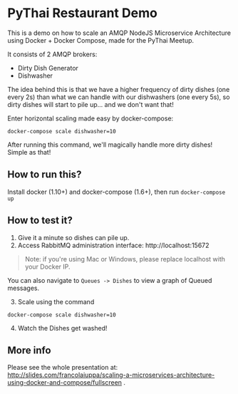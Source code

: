 # PyThai Restaurant Demo
This is a demo on how to scale an AMQP NodeJS Microservice Architecture
using Docker + Docker Compose, made for the PyThai Meetup.

It consists of 2 AMQP brokers:

- Dirty Dish Generator
- Dishwasher

The idea behind this is that we have a higher frequency of dirty dishes (one
every 2s) than what we can handle with our dishwashers (one every 5s),
so dirty dishes will start to pile up... and we don't want that!

Enter horizontal scaling made easy by docker-compose:

`docker-compose scale dishwasher=10`

After running this command, we'll magically handle more dirty dishes!
Simple as that!

## How to run this?
Install docker (1.10+) and docker-compose (1.6+), then run
`docker-compose up`

## How to test it?
1. Give it a minute so dishes can pile up.
2. Access RabbitMQ administration interface: http://localhost:15672

> Note: if you're using Mac or Windows, please replace localhost with
> your Docker IP.

You can also navigate to `Queues -> Dishes` to view a graph of Queued messages.

3. Scale using the command

`docker-compose scale dishwasher=10`

4. Watch the Dishes get washed!

## More info
Please see the whole presentation at: http://slides.com/francolaiuppa/scaling-a-microservices-architecture-using-docker-and-compose/fullscreen .

